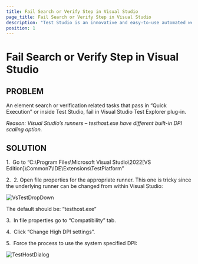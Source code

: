 ```yaml
---
title: Fail Search or Verify Step in Visual Studio
page_title: Fail Search or Verify Step in Visual Studio
description: "Test Studio is an innovative and easy-to-use automated web, WPF and load testing solution. Test Studio tests support essential technologies like ASP.NET AJAX, Silverlight, PHP and MVC. HTML5, Testing framework, functional testing, performance testing, load testing, exploratory testing, manual testing."
position: 1
---
```

# Fail Search or Verify Step in Visual Studio

## PROBLEM

An element search or verification related tasks that pass in “Quick Execution” or inside Test Studio, fail in Visual Studio Test Explorer plug-in.

*Reason: Visual Studio’s runners – testhost.exe have different built-in DPI scaling option.*

## SOLUTION

1.&nbsp; Go to “C:\Program Files\Microsoft Visual Studio\2022\[VS Edition]\Common7\IDE\Extensions\TestPlatform”

2.&nbsp; 2.	Open file properties for the appropriate runner. This one is tricky since the underlying runner can be changed from within Visual Studio:

![VsTestDropDown][1]

The default should be: “testhost.exe”

3.&nbsp; In file properties go to “Compatibility” tab.

4.&nbsp; Click “Change High DPI settings”.

5.&nbsp; Force the process to use the system specified DPI:

![TestHostDialog][2]

[1]: /img/troubleshooting-guide/visual-studio-tg/fail-search-verify-step-dpi/vs-test-dropdown.png
[2]: /img/troubleshooting-guide/visual-studio-tg/fail-search-verify-step-dpi/testhost-dialog.png